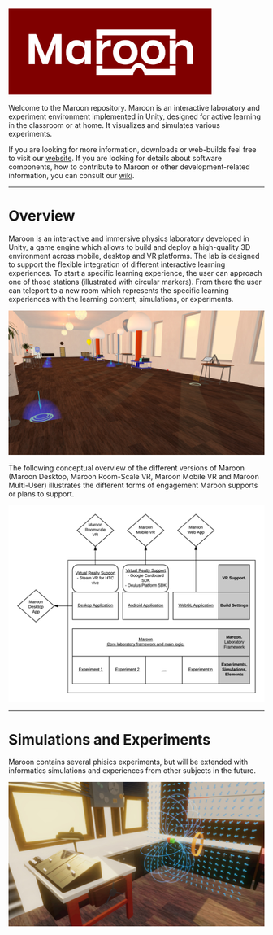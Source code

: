 <img src="/images/logo/logo.png" width="400"/>

Welcome to the Maroon repository. Maroon is an interactive laboratory and experiment environment implemented in Unity, designed for active learning in the classroom or at home. It visualizes and simulates various experiments.

If you are looking for more information, downloads or web-builds feel free to visit our [website](https://maroon.tugraz.at/). If you are looking for details about software components, how to contribute to Maroon or other development-related information, you can consult our [wiki](https://github.com/GamesResearchTUG/Maroon/wiki).

***

# Overview
Maroon is an interactive and immersive physics laboratory developed in Unity, a
game engine which allows to build and deploy a high-quality 3D environment across
mobile, desktop and VR platforms. The lab is designed to support the flexible integration
of different interactive learning experiences.
To start a specific learning experience, the user can approach one
of those stations (illustrated with circular markers). From there the user can teleport to a new
room which represents the specific learning experiences with the learning content,
simulations, or experiments.

<img src="/images/screenshots/laboratory.jpg" width="600"/>

The following conceptual overview of the different versions of Maroon (Maroon Desktop, Maroon Room-Scale VR, Maroon Mobile VR and Maroon
Multi-User) illustrates the different forms of engagement Maroon supports or plans to support.

<img src="/images/architecture/architecture.png" width="600"/>

***

# Simulations and Experiments

Maroon contains several phisics experiments, but will be extended with informatics simulations and experiences from other subjects in the future.

<img src="/images/screenshots/experiment-room.jpg" width="600"/>

